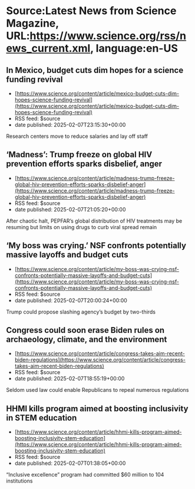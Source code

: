 # Source:Latest News from Science Magazine, URL:https://www.science.org/rss/news_current.xml, language:en-US

## In Mexico, budget cuts dim hopes for a science funding revival
 - [https://www.science.org/content/article/mexico-budget-cuts-dim-hopes-science-funding-revival](https://www.science.org/content/article/mexico-budget-cuts-dim-hopes-science-funding-revival)
 - RSS feed: $source
 - date published: 2025-02-07T23:15:30+00:00

Research centers move to reduce salaries and lay off staff

## ‘Madness’: Trump freeze on global HIV prevention efforts sparks disbelief, anger
 - [https://www.science.org/content/article/madness-trump-freeze-global-hiv-prevention-efforts-sparks-disbelief-anger](https://www.science.org/content/article/madness-trump-freeze-global-hiv-prevention-efforts-sparks-disbelief-anger)
 - RSS feed: $source
 - date published: 2025-02-07T21:05:20+00:00

After chaotic halt, PEPFAR’s global distribution of HIV treatments may be resuming but limits on using drugs to curb viral spread remain

## ‘My boss was crying.’ NSF confronts potentially massive layoffs and budget cuts
 - [https://www.science.org/content/article/my-boss-was-crying-nsf-confronts-potentially-massive-layoffs-and-budget-cuts](https://www.science.org/content/article/my-boss-was-crying-nsf-confronts-potentially-massive-layoffs-and-budget-cuts)
 - RSS feed: $source
 - date published: 2025-02-07T20:00:24+00:00

Trump could propose slashing agency’s budget by two-thirds

## Congress could soon erase Biden rules on archaeology, climate, and the environment
 - [https://www.science.org/content/article/congress-takes-aim-recent-biden-regulations](https://www.science.org/content/article/congress-takes-aim-recent-biden-regulations)
 - RSS feed: $source
 - date published: 2025-02-07T18:55:19+00:00

Seldom used law could enable Republicans to repeal numerous regulations

## HHMI kills program aimed at boosting inclusivity in STEM education
 - [https://www.science.org/content/article/hhmi-kills-program-aimed-boosting-inclusivity-stem-education](https://www.science.org/content/article/hhmi-kills-program-aimed-boosting-inclusivity-stem-education)
 - RSS feed: $source
 - date published: 2025-02-07T01:38:05+00:00

“Inclusive excellence” program had committed $60 million to 104 institutions

